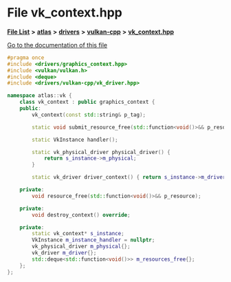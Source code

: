 

# File vk\_context.hpp

[**File List**](files.md) **>** [**atlas**](dir_1e6ffef027cfcf7ded3287660b505c9f.md) **>** [**drivers**](dir_1605561db8076fbb4262fa758aa3edc0.md) **>** [**vulkan-cpp**](dir_47b67bd74134333dd9ae7c9592fa3f49.md) **>** [**vk\_context.hpp**](vk__context_8hpp.md)

[Go to the documentation of this file](vk__context_8hpp.md)


```C++
#pragma once
#include <drivers/graphics_context.hpp>
#include <vulkan/vulkan.h>
#include <deque>
#include <drivers/vulkan-cpp/vk_driver.hpp>

namespace atlas::vk {
    class vk_context : public graphics_context {
    public:
        vk_context(const std::string& p_tag);

        static void submit_resource_free(std::function<void()>&& p_resource);

        static VkInstance handler();

        static vk_physical_driver physical_driver() {
            return s_instance->m_physical;
        }

        static vk_driver driver_context() { return s_instance->m_driver; }

    private:
        void resource_free(std::function<void()>&& p_resource);

    private:
        void destroy_context() override;

    private:
        static vk_context* s_instance;
        VkInstance m_instance_handler = nullptr;
        vk_physical_driver m_physical{};
        vk_driver m_driver{};
        std::deque<std::function<void()>> m_resources_free{};
    };
};
```


